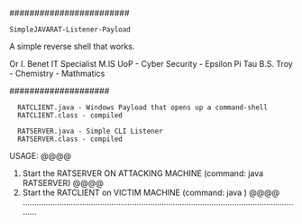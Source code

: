 ########################
~~~~~~~~~~~~~~~~~~~~~~~~~~
SimpleJAVARAT-Listener-Payload 
~~~~~~~~~~~~~~~~~~~~~~~~~~
A simple reverse shell that works. 


Or I. Benet
IT Specialist
M.IS UoP - Cyber Security - Epsilon Pi Tau
B.S. Troy - Chemistry - Mathmatics

####################

~~~Included Files~~~
  RATCLIENT.java - Windows Payload that opens up a command-shell
  RATCLIENT.class - compiled

  RATSERVER.java - Simple CLI Listener
  RATSERVER.class - compiled

  ~~~~~~~~~~~~~~~~
  
USAGE:
  @@@@
  1. Start the RATSERVER ON ATTACKING MACHINE (command: java RATSERVER)
  @@@@
  2. Start the RATCLIENT on VICTIM MACHINE (command: java <hostip>)
  @@@@
.............................................................................................................................
